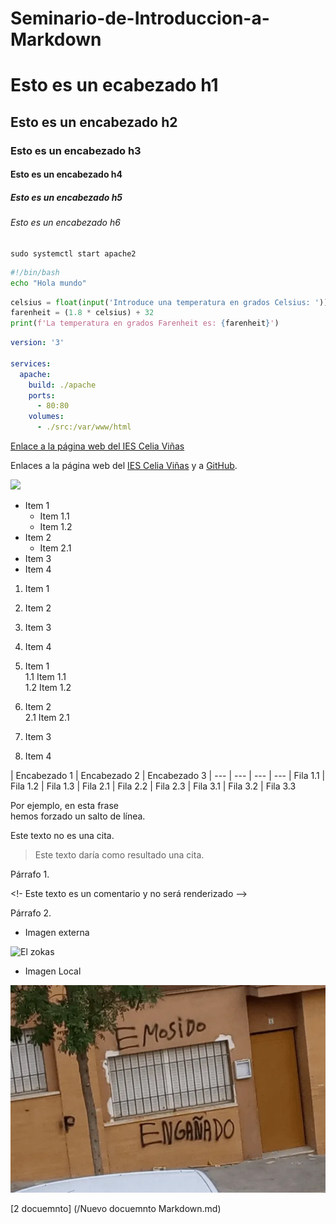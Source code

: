# Seminario-de-Introduccion-a-Markdown



# Esto es un ecabezado h1
## Esto es un encabezado h2
### Esto es un encabezado h3
#### Esto es un encabezado h4
##### Esto es un encabezado h5
###### Esto es un encabezado h6

```
sudo systemctl start apache2
```

```bash
#!/bin/bash
echo "Hola mundo"
```

```python
celsius = float(input('Introduce una temperatura en grados Celsius: '))
farenheit = (1.8 * celsius) + 32
print(f'La temperatura en grados Farenheit es: {farenheit}')
```
```yaml
version: '3'

services: 
  apache:
    build: ./apache
    ports: 
      - 80:80
    volumes:
      - ./src:/var/www/html
```
[Enlace a la página web del IES Celia Viñas](https://iescelia.org)

Enlaces a la página web del [IES Celia Viñas][1] y a [GitHub][2].

[1]: https://iescelia.org
[2]: https://github.com

![](https://iescelia.org/web/wp-content/uploads/2012/05/iescelia_1950.jpg)

* Item 1
  * Item 1.1
  * Item 1.2
* Item 2
  * Item 2.1
* Item 3
* Item 4

1. Item 1
2. Item 2
3. Item 3
4. Item 4

1. Item 1  
  1.1 Item 1.1  
  1.2 Item 1.2  
2. Item 2  
  2.1 Item 2.1  
3. Item 3  
4. Item 4  

| Encabezado 1 | Encabezado 2 | Encabezado 3 
| --- | --- | --- | ---
| Fila 1.1 | Fila 1.2 | Fila 1.3
| Fila 2.1 | Fila 2.2 | Fila 2.3
| Fila 3.1 | Fila 3.2 | Fila 3.3


Por ejemplo, en esta frase  
hemos forzado un salto de línea.

Este texto no es una cita.
> Este texto daría como resultado una cita.

Párrafo 1.

<!- Este texto es un comentario y no será renderizado -->

Párrafo 2.

 - Imagen externa 

![El zokas](https://www.infobae.com/resizer/v2/PY6EKQB6NVGXVN4UQHGXMVD3VQ.png?auth=313a278170c7e7c54d35fadaf4dd0450ff97bbfc307e62732c4ea5517d29eb69&smart=true&width=992&height=558&quality=85)


- Imagen Local

![](/Imagenes/imagen1.png)


[2 docuemnto] (/Nuevo docuemnto Markdown.md)